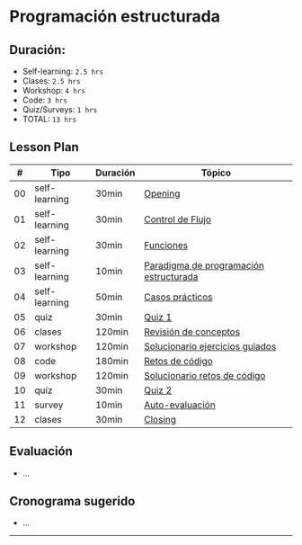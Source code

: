 # Programación estructurada

## Duración:
- Self-learning: `2.5 hrs`
- Clases: `2.5 hrs`
- Workshop: `4 hrs`
- Code: `3 hrs`
- Quiz/Surveys: `1 hrs`
- TOTAL: `13 hrs`

## Lesson Plan
| # | Tipo | Duración | Tópico
| - | ---- | -------- | ------
| 00 | self-learning | 30min | [Opening](00-opening-program-structure.md)
| 01 | self-learning | 30min | [Control de Flujo](01-control-flow.md)
| 02 | self-learning | 30min | [Funciones](02-functions.md)
| 03 | self-learning | 10min | [Paradigma de programación estructurada](03-structured-programming-paradigm.md)
| 04 | self-learning | 50min | [Casos prácticos](04-case-studies-program-structure.md)
| 05 | quiz | 30min | [Quiz 1](05-quiz1-program-structure.md)
| 06 | clases | 120min | [Revisión de conceptos](06-lecture-program-structure.md)
| 07 | workshop | 120min |  [Solucionario ejercicios guiados](07-guided-exercises-workshop-program-structure.md)
| 08 | code | 180min | [Retos de código](08-code-challenges-program-structure.md)
| 09 | workshop | 120min | [Solucionario retos de código](09-solutions-code-challenges-program-structure.md)
| 10 | quiz | 30min | [Quiz 2](10-quiz-2-program-structure.md)
| 11 | survey | 10min | [Auto-evaluación](11-self-assessment-program-structure.md)
| 12 | clases | 30min | [Closing](11-closing-program-structure.md)

## Evaluación
- ...

## Cronograma sugerido
- ...

*****
